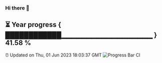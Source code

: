 ### Hi there 👋
⏳ Year progress { ████████████▁▁▁▁▁▁▁▁▁▁▁▁▁▁▁▁▁▁ } 41.58 %
---
⏰ Updated on Thu, 01 Jun 2023 18:03:37 GMT
![Progress Bar CI](https://github.com/Moyi321/Moyi321/workflows/Progress%20Bar%20CI/badge.svg)
